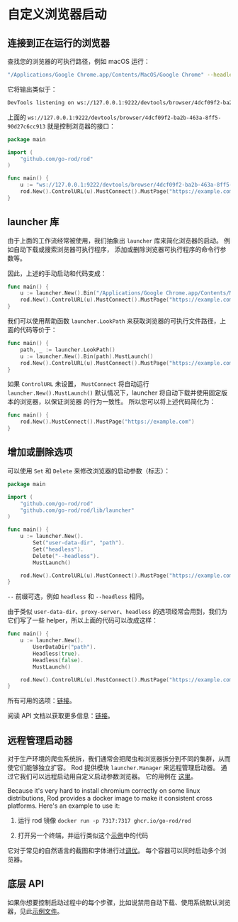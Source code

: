 # 自定义浏览器启动

## 连接到正在运行的浏览器

查找您的浏览器的可执行路径，例如 macOS 运行：

```bash
"/Applications/Google Chrome.app/Contents/MacOS/Google Chrome" --headless --remote-debugging-port=9222
```

它将输出类似于：

```txt
DevTools listening on ws://127.0.0.1:9222/devtools/browser/4dcf09f2-ba2b-463a-8ff5-90d27c6cc913
```

上面的 `ws://127.0.0.1:9222/devtools/browser/4dcf09f2-ba2b-463a-8ff5-90d27c6cc913` 就是控制浏览器的接口：

```go
package main

import (
    "github.com/go-rod/rod"
)

func main() {
    u := "ws://127.0.0.1:9222/devtools/browser/4dcf09f2-ba2b-463a-8ff5-90d27c6cc913"
    rod.New().ControlURL(u).MustConnect().MustPage("https://example.com")
}
```

## launcher 库

由于上面的工作流经常被使用，我们抽象出 ` launcher ` 库来简化浏览器的启动。 例如自动下载或搜索浏览器可执行程序， 添加或删除浏览器可执行程序的命令行参数等。

因此，上述的手动启动和代码变成：

```go
func main() {
    u := launcher.New().Bin("/Applications/Google Chrome.app/Contents/MacOS/Google Chrome").MustLaunch()
    rod.New().ControlURL(u).MustConnect().MustPage("https://example.com")
}
```

我们可以使用帮助函数 `launcher.LookPath` 来获取浏览器的可执行文件路径，上面的代码等价于：

```go
func main() {
    path, _ := launcher.LookPath()
    u := launcher.New().Bin(path).MustLaunch()
    rod.New().ControlURL(u).MustConnect().MustPage("https://example.com")
}
```

如果 `ControlURL` 未设置， `MustConnect` 将自动运行 `launcher.New().MustLaunch()` 默认情况下，launcher 将自动下载并使用固定版本的浏览器，以保证浏览器 的行为一致性。 所以您可以将上述代码简化为：

```go
func main() {
    rod.New().MustConnect().MustPage("https://example.com")
}
```

## 增加或删除选项

可以使用 `Set` 和 `Delete` 来修改浏览器的启动参数（标志）：

```go
package main

import (
    "github.com/go-rod/rod"
    "github.com/go-rod/rod/lib/launcher"
)

func main() {
    u := launcher.New().
        Set("user-data-dir", "path").
        Set("headless").
        Delete("--headless").
        MustLaunch()

    rod.New().ControlURL(u).MustConnect().MustPage("https://example.com")
}
```

`--` 前缀可选，例如 `headless` 和 `--headless` 相同。

由于类似 `user-data-dir`、`proxy-server`、`headless` 的选项经常会用到，我们为它们写了一些 helper，所以上面的代码可以改成这样：

```go
func main() {
    u := launcher.New().
        UserDataDir("path").
        Headless(true).
        Headless(false).
        MustLaunch()

    rod.New().ControlURL(u).MustConnect().MustPage("https://example.com")
}
```

所有可用的选项：[链接](https://peter.sh/experiments/chromium-command-line-switches)。

阅读 API 文档以获取更多信息：[链接](https://pkg.go.dev/github.com/go-rod/rod/lib/launcher#Launcher)。

## 远程管理启动器

对于生产环境的爬虫系统拆，我们通常会把爬虫和浏览器拆分到不同的集群，从而使它们能够独立扩容。 Rod 提供模块 `launcher.Manager` 来远程管理启动器。 通过它我们可以远程启动用自定义启动参数浏览器。 它的用例在 [这里](https://github.com/go-rod/rod/blob/master/lib/launcher/rod-manager/main.go)。

Because it's very hard to install chromium correctly on some linux distributions, Rod provides a docker image to make it consistent cross platforms. Here's an example to use it:

1. 运行 rod 镜像 `docker run -p 7317:7317 ghcr.io/go-rod/rod`

2. 打开另一个终端，并运行类似这个[示例](https://github.com/go-rod/rod/blob/master/lib/examples/launch-managed/main.go)中的代码

它对于常见的自然语言的截图和字体进行过[调优](https://github.com/go-rod/rod/blob/master/lib/docker/Dockerfile)。 每个容器可以同时启动多个浏览器。

## 底层 API

如果你想要控制启动过程中的每个步骤，比如说禁用自动下载、使用系统默认浏览器，见此[示例文件](https://github.com/go-rod/rod/blob/master/lib/launcher/example_test.go)。
